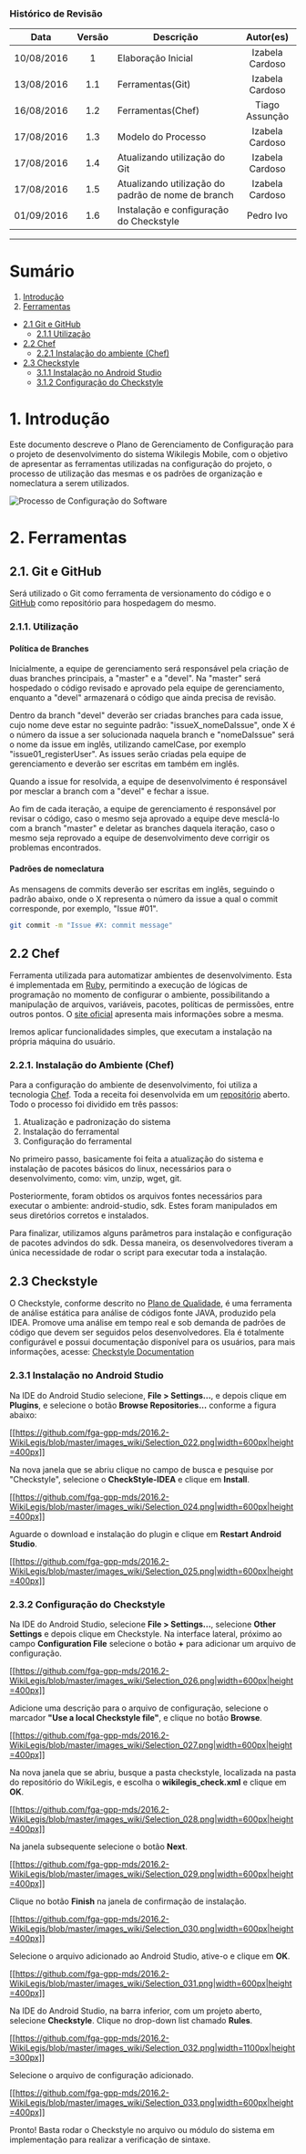 ### Histórico de Revisão

| Data | Versão | Descrição | Autor(es) |
| :---: | :---: | --- | :---: |
| 10/08/2016 | 1 | Elaboração Inicial | Izabela Cardoso |
| 13/08/2016 | 1.1 | Ferramentas(Git)  | Izabela Cardoso |
| 16/08/2016 | 1.2 | Ferramentas(Chef) | Tiago Assunção |
| 17/08/2016 | 1.3 | Modelo do Processo | Izabela Cardoso |
| 17/08/2016 | 1.4 | Atualizando utilização do Git | Izabela Cardoso |
| 17/08/2016 | 1.5 | Atualizando utilização do padrão de nome de branch | Izabela Cardoso |
| 01/09/2016 | 1.6 | Instalação e configuração do Checkstyle | Pedro Ivo |

***

# Sumário
1.  [Introdução](#1-Introdução)
2.  [Ferramentas](#2-ferramentas)
   * [2.1 Git e GitHub](#21-git-e-github)
      * [2.1.1 Utilização](#211-utiliza%C3%A7%C3%A3o)
   * [2.2 Chef](#22-chef)
      * [2.2.1 Instalação do ambiente (Chef)](#221-instala%C3%A7%C3%A3o-do-ambiente-chef)
   * [2.3 Checkstyle](#3-Checkstyle)
      * [3.1.1 Instalação no Android Studio](https://github.com/fga-gpp-mds/2016.2-WikiLegis/wiki/Plano-de-Gerenciamento-de-Configura%C3%A7%C3%A3o/_edit#231-instala%C3%A7%C3%A3o-no-android-studio)
      * [3.1.2 Configuração do Checkstyle](https://github.com/fga-gpp-mds/2016.2-WikiLegis/wiki/Plano-de-Gerenciamento-de-Configura%C3%A7%C3%A3o/_edit#232-configura%C3%A7%C3%A3o-do-checkstyle)
   
# 1. Introdução

Este documento descreve o Plano de Gerenciamento de Configuração para o projeto de desenvolvimento do sistema Wikilegis Mobile, 
com o objetivo de apresentar as ferramentas utilizadas na configuração do projeto, o processo de utilização das 
mesmas e os padrões de organização e nomeclatura a serem utilizados.

![Processo de Configuração do Software](https://raw.githubusercontent.com/wiki/fga-gpp-mds/2016.2-Time01-WikiLegis/imagens/processo_gcs.png)

# 2. Ferramentas

## 2.1. Git e GitHub

Será utilizado o Git como ferramenta de versionamento do código e o [GitHub](http://github.com/) como repositório para hospedagem do mesmo.
### 2.1.1. Utilização

#### Política de Branches

Inicialmente, a equipe de gerenciamento será responsável pela criação de duas branches principais, a "master" e a "devel". Na "master" será hospedado o código revisado e aprovado pela equipe de gerenciamento, enquanto a "devel" armazenará o código que ainda precisa de revisão.

Dentro da branch "devel" deverão ser criadas branches para cada issue, cujo nome deve estar no seguinte padrão: "issueX_nomeDaIssue", onde X é o número da issue a ser solucionada naquela branch e "nomeDaIssue" será o nome da issue em inglês, utilizando camelCase, por exemplo "issue01_registerUser". As issues serão criadas pela equipe de gerenciamento e deverão ser escritas em também em inglês.

Quando a issue for resolvida, a equipe de desenvolvimento é responsável por mesclar a branch com a "devel" e fechar a issue. 

Ao fim de cada iteração, a equipe de gerenciamento é responsável por revisar o código, caso o mesmo seja aprovado a equipe deve mesclá-lo com a branch "master" e deletar as branches daquela iteração, caso o mesmo seja reprovado a equipe de desenvolvimento deve corrigir os problemas encontrados. 

#### Padrões de nomeclatura

As mensagens de commits deverão ser escritas em inglês, seguindo o padrão abaixo, onde o X representa o número da issue a qual o commit corresponde, por exemplo, "Issue #01". 

```sh
git commit -m "Issue #X: commit message"
```

## 2.2 Chef

Ferramenta utilizada para automatizar ambientes de desenvolvimento. Esta é implementada em [Ruby](https://www.ruby-lang.org/pt/), permitindo a execução de lógicas de programação no momento de configurar o ambiente, possibilitando a manipulação de arquivos, variáveis, pacotes, políticas de permissões, entre outros pontos. O [site oficial](https://www.chef.io/chef/)  apresenta mais informações sobre a mesma. 

Iremos aplicar funcionalidades simples, que executam a instalação na própria máquina do usuário.

### 2.2.1. Instalação do Ambiente (Chef)
Para a configuração do ambiente de desenvolvimento, foi utiliza a tecnologia [Chef](#22-chef). Toda a receita foi desenvolvida em um [repositório](https://github.com/TiagoAssuncao/chef-android) aberto. Todo o processo foi dividido em três passos: 

1. Atualização e padronização do sistema
2. Instalação do ferramental
3. Configuração do ferramental

No primeiro passo, basicamente foi feita a atualização do sistema e instalação de pacotes básicos do linux, necessários para o desenvolvimento, como: vim, unzip, wget, git.

Posteriormente, foram obtidos os arquivos fontes necessários para executar o ambiente: android-studio, sdk. Estes foram manipulados em seus diretórios corretos e instalados.

Para finalizar, utilizamos alguns parâmetros para instalação e configuração de pacotes advindos do sdk. Dessa maneira, os desenvolvedores tiveram a única necessidade de rodar o script para executar toda a instalação.

## 2.3 Checkstyle

O Checkstyle, conforme descrito no [Plano de Qualidade](), é uma ferramenta de análise estática para análise de códigos fonte JAVA, produzido pela IDEA. Promove uma análise em tempo real e sob demanda de padrões de código que devem ser seguidos pelos desenvolvedores. Ela é totalmente configurável e possui documentação disponível para os usuários, para mais informações, acesse: [Checkstyle Documentation](http://checkstyle.sourceforge.net/)

### 2.3.1 Instalação no Android Studio

Na IDE do Android Studio selecione, **File > Settings...**, e depois clique em **Plugins**, e selecione o botão **Browse Repositories...** conforme a figura abaixo:

[[https://github.com/fga-gpp-mds/2016.2-WikiLegis/blob/master/images_wiki/Selection_022.png|width=600px|height=400px]]

Na nova janela que se abriu clique no campo de busca e pesquise por "Checkstyle", selecione o **CheckStyle-IDEA** e clique em **Install**.

[[https://github.com/fga-gpp-mds/2016.2-WikiLegis/blob/master/images_wiki/Selection_024.png|width=600px|height=400px]]

Aguarde o download e instalação do plugin e clique em **Restart Android Studio**.

[[https://github.com/fga-gpp-mds/2016.2-WikiLegis/blob/master/images_wiki/Selection_025.png|width=600px|height=400px]]

### 2.3.2 Configuração do Checkstyle

Na IDE do Android Studio, selecione **File > Settings...**, selecione **Other Settings** e depois clique em Checkstyle. Na interface lateral, próximo ao campo **Configuration File** selecione o botão **+** para adicionar um arquivo de configuração.

[[https://github.com/fga-gpp-mds/2016.2-WikiLegis/blob/master/images_wiki/Selection_026.png|width=600px|height=400px]]

Adicione uma descrição para o arquivo de configuração, selecione o marcador **"Use a local Checkstyle file"**, e clique no botão **Browse**.

[[https://github.com/fga-gpp-mds/2016.2-WikiLegis/blob/master/images_wiki/Selection_027.png|width=600px|height=400px]]

Na nova janela que se abriu, busque a pasta checkstyle, localizada na pasta do repositório do WikiLegis, e escolha o **wikilegis_check.xml** e clique em **OK**.

[[https://github.com/fga-gpp-mds/2016.2-WikiLegis/blob/master/images_wiki/Selection_028.png|width=600px|height=400px]]

Na janela subsequente selecione o botão **Next**.

[[https://github.com/fga-gpp-mds/2016.2-WikiLegis/blob/master/images_wiki/Selection_029.png|width=600px|height=400px]]

Clique no botão **Finish** na janela de confirmação de instalação.

[[https://github.com/fga-gpp-mds/2016.2-WikiLegis/blob/master/images_wiki/Selection_030.png|width=600px|height=400px]]

Selecione o arquivo adicionado ao Android Studio, ative-o e clique em **OK**.

[[https://github.com/fga-gpp-mds/2016.2-WikiLegis/blob/master/images_wiki/Selection_031.png|width=600px|height=400px]]

Na IDE do Android Studio, na barra inferior, com um projeto aberto, selecione **Checkstyle**. Clique no drop-down list chamado **Rules**.

[[https://github.com/fga-gpp-mds/2016.2-WikiLegis/blob/master/images_wiki/Selection_032.png|width=1100px|height=300px]]

Selecione o arquivo de configuração adicionado.

[[https://github.com/fga-gpp-mds/2016.2-WikiLegis/blob/master/images_wiki/Selection_033.png|width=600px|height=400px]]

Pronto! Basta rodar o Checkstyle no arquivo ou módulo do sistema em implementação para realizar a verificação de sintaxe.